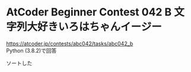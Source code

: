 # AtCoder Beginner Contest 042 B 文字列大好きいろはちゃんイージー  
https://atcoder.jp/contests/abc042/tasks/abc042_b  
Python (3.8.2)で回答  

ソートした
